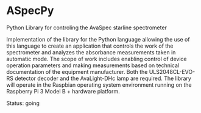 # ASpecPy
Python Library for controling the AvaSpec starline spectrometer

Implementation of the library for the Python language allowing the use of this language to create an application that controls the work of the spectrometer and analyzes the absorbance measurements taken in automatic mode.
The scope of work includes enabling control of device operation parameters and making measurements based on technical documentation of the equipment manufacturer. Both the ULS2048CL-EVO-RS detector decoder and the AvaLight-DHc lamp are required. The library will operate in the Raspbian operating system environment running on the Raspberry Pi 3 Model B + hardware platform.

Status: going

